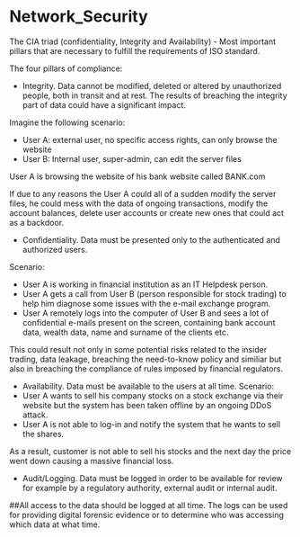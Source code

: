 # Network_Security

The CIA triad (confidentiality, Integrity and Availability) - Most important pillars that are necessary to fulfill the requirements of ISO standard.

The four pillars of compliance: 
- Integrity. Data cannot be modified, deleted or altered by unauthorized people, both in transit and at rest. 
The results of breaching the integrity part of data could have a significant impact. 

Imagine the following scenario:
- User A: external user, no specific access rights, can only browse the website
- User B: Internal user, super-admin, can edit the server files

User A is browsing the website of his bank website called BANK.com

If due to any reasons the User A could all of a sudden modify the server files, he could mess with the data of ongoing transactions, modify the account balances, delete user accounts or create new ones that could act as a backdoor. 

- Confidentiality. Data must be presented only to the authenticated and authorized users. 

Scenario:
- User A is working in financial institution as an IT Helpdesk person. 
- User A gets a call from User B (person responsible for stock trading) to help him diagnose some issues with the e-mail exchange program.
- User A remotely logs into the computer of User B and sees a lot of confidential e-mails present on the screen, containing bank account data, wealth data, name and surname of the clients etc. 

This could result not only in some potential risks related to the insider trading, data leakage, breaching the need-to-know policy and similiar but also in breaching the compliance of rules imposed by financial regulators.


- Availability. Data must be available to the users at all time. 
Scenario:
- User A wants to sell his company stocks on a stock exchange via their website but the system has been taken offline by an ongoing DDoS attack. 
- User A is not able to log-in and notify the system that he wants to sell the shares. 

As a result, customer is not able to sell his stocks and the next day the price went down causing a massive financial loss. 

- Audit/Logging. Data must be logged in order to be available for review for example by a regulatory authority, external audit or internal audit. 

##All access to the data should be logged at all time. The logs can be used for providing digital forensic evidence or to determine who was accessing which data at what time.

